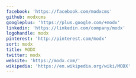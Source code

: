 ```yaml
---
facebook: 'https://facebook.com/modxcms'
github: modxcms
googleplus: 'https://plus.google.com/+modx'
linkedin: 'https://linkedin.com/company/modx'
logohandle: modx
pinterest: 'http://pinterest.com/modx'
sort: modx
title: MODX
twitter: modx
website: 'https://modx.com/'
wikipedia: 'https://en.wikipedia.org/wiki/MODX'
---
```

